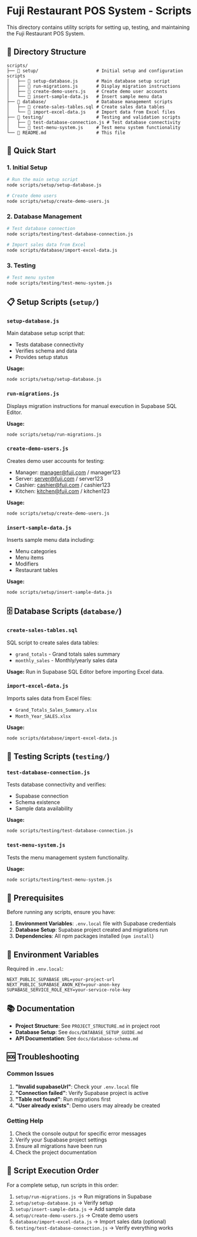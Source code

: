 # Fuji Restaurant POS System - Scripts

This directory contains utility scripts for setting up, testing, and maintaining the Fuji Restaurant POS System.

## 📁 Directory Structure

```
scripts/
├── 📁 setup/                      # Initial setup and configuration scripts
│   ├── 📄 setup-database.js       # Main database setup script
│   ├── 📄 run-migrations.js       # Display migration instructions
│   ├── 📄 create-demo-users.js    # Create demo user accounts
│   └── 📄 insert-sample-data.js   # Insert sample menu data
├── 📁 database/                   # Database management scripts
│   ├── 📄 create-sales-tables.sql # Create sales data tables
│   └── 📄 import-excel-data.js    # Import data from Excel files
├── 📁 testing/                    # Testing and validation scripts
│   ├── 📄 test-database-connection.js # Test database connectivity
│   └── 📄 test-menu-system.js     # Test menu system functionality
└── 📄 README.md                   # This file
```

## 🚀 Quick Start

### 1. Initial Setup
```bash
# Run the main setup script
node scripts/setup/setup-database.js

# Create demo users
node scripts/setup/create-demo-users.js
```

### 2. Database Management
```bash
# Test database connection
node scripts/testing/test-database-connection.js

# Import sales data from Excel
node scripts/database/import-excel-data.js
```

### 3. Testing
```bash
# Test menu system
node scripts/testing/test-menu-system.js
```

## 📋 Setup Scripts (`setup/`)

### `setup-database.js`
Main database setup script that:
- Tests database connectivity
- Verifies schema and data
- Provides setup status

**Usage:**
```bash
node scripts/setup/setup-database.js
```

### `run-migrations.js`
Displays migration instructions for manual execution in Supabase SQL Editor.

**Usage:**
```bash
node scripts/setup/run-migrations.js
```

### `create-demo-users.js`
Creates demo user accounts for testing:
- Manager: manager@fuji.com / manager123
- Server: server@fuji.com / server123
- Cashier: cashier@fuji.com / cashier123
- Kitchen: kitchen@fuji.com / kitchen123

**Usage:**
```bash
node scripts/setup/create-demo-users.js
```

### `insert-sample-data.js`
Inserts sample menu data including:
- Menu categories
- Menu items
- Modifiers
- Restaurant tables

**Usage:**
```bash
node scripts/setup/insert-sample-data.js
```

## 🗄️ Database Scripts (`database/`)

### `create-sales-tables.sql`
SQL script to create sales data tables:
- `grand_totals` - Grand totals sales summary
- `monthly_sales` - Monthly/yearly sales data

**Usage:**
Run in Supabase SQL Editor before importing Excel data.

### `import-excel-data.js`
Imports sales data from Excel files:
- `Grand_Totals_Sales_Summary.xlsx`
- `Month_Year_SALES.xlsx`

**Usage:**
```bash
node scripts/database/import-excel-data.js
```

## 🧪 Testing Scripts (`testing/`)

### `test-database-connection.js`
Tests database connectivity and verifies:
- Supabase connection
- Schema existence
- Sample data availability

**Usage:**
```bash
node scripts/testing/test-database-connection.js
```

### `test-menu-system.js`
Tests the menu management system functionality.

**Usage:**
```bash
node scripts/testing/test-menu-system.js
```

## 📝 Prerequisites

Before running any scripts, ensure you have:

1. **Environment Variables**: `.env.local` file with Supabase credentials
2. **Database Setup**: Supabase project created and migrations run
3. **Dependencies**: All npm packages installed (`npm install`)

## 🔧 Environment Variables

Required in `.env.local`:
```env
NEXT_PUBLIC_SUPABASE_URL=your-project-url
NEXT_PUBLIC_SUPABASE_ANON_KEY=your-anon-key
SUPABASE_SERVICE_ROLE_KEY=your-service-role-key
```

## 📚 Documentation

- **Project Structure**: See `PROJECT_STRUCTURE.md` in project root
- **Database Setup**: See `docs/DATABASE_SETUP_GUIDE.md`
- **API Documentation**: See `docs/database-schema.md`

## 🆘 Troubleshooting

### Common Issues

1. **"Invalid supabaseUrl"**: Check your `.env.local` file
2. **"Connection failed"**: Verify Supabase project is active
3. **"Table not found"**: Run migrations first
4. **"User already exists"**: Demo users may already be created

### Getting Help

1. Check the console output for specific error messages
2. Verify your Supabase project settings
3. Ensure all migrations have been run
4. Check the project documentation

## 🔄 Script Execution Order

For a complete setup, run scripts in this order:

1. `setup/run-migrations.js` → Run migrations in Supabase
2. `setup/setup-database.js` → Verify setup
3. `setup/insert-sample-data.js` → Add sample data
4. `setup/create-demo-users.js` → Create demo users
5. `database/import-excel-data.js` → Import sales data (optional)
6. `testing/test-database-connection.js` → Verify everything works
